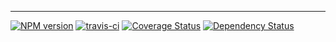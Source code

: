
-----

[![NPM version](https://img.shields.io/npm/v/thinkjs.svg?style=flat-square)](http://badge.fury.io/js/thinkjs)
[![travis-ci](https://api.travis-ci.org/share-group/share-node.svg?branch=master)](https://travis-ci.org/share-group/share-node)
[![Coverage Status](https://img.shields.io/coveralls/thinkjs/thinkjs.svg?style=flat-square)](https://coveralls.io/github/thinkjs/thinkjs)
[![Dependency Status](https://img.shields.io/david/thinkjs/thinkjs.svg?style=flat-square)](https://david-dm.org/thinkjs/thinkjs)